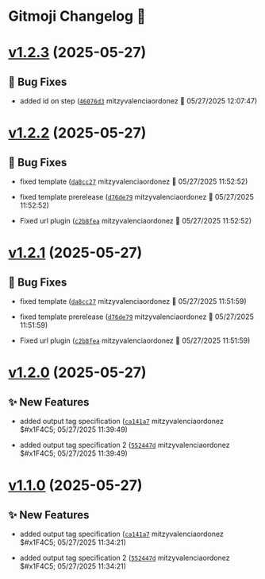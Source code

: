 # Gitmoji Changelog  🎈

# [v1.2.3](https://github.com/MitVo/gha-sr-java-maven/compare/1.2.2...1.2.3) (2025-05-27)

## 🐛 Bug Fixes
-  added id on step ([`46076d3`](https://github.com/MitVo/gha-sr-java-maven/commits/46076d3)  mitzyvalenciaordonez &#x1F4C5; 05/27/2025 12:07:47)

# [v1.2.2](https://github.com/MitVo/gha-sr-java-maven/compare/1.2.1...1.2.2) (2025-05-27)

## 🐛 Bug Fixes
-  fixed template ([`da8cc27`](https://github.com/MitVo/gha-sr-java-maven/commits/da8cc27)  mitzyvalenciaordonez &#x1F4C5; 05/27/2025 11:52:52)

-  fixed template prerelease ([`d76de79`](https://github.com/MitVo/gha-sr-java-maven/commits/d76de79)  mitzyvalenciaordonez &#x1F4C5; 05/27/2025 11:52:52)

-  Fixed url plugin ([`c2b8fea`](https://github.com/MitVo/gha-sr-java-maven/commits/c2b8fea)  mitzyvalenciaordonez &#x1F4C5; 05/27/2025 11:52:52)

# [v1.2.1](https://github.com/MitVo/gha-sr-java-maven/compare/1.2.0...1.2.1) (2025-05-27)

## 🐛 Bug Fixes
-  fixed template ([`da8cc27`](https://github.com/MitVo/gha-sr-java-maven/commits/da8cc27)  mitzyvalenciaordonez &#x1F4C5; 05/27/2025 11:51:59)

-  fixed template prerelease ([`d76de79`](https://github.com/MitVo/gha-sr-java-maven/commits/d76de79)  mitzyvalenciaordonez &#x1F4C5; 05/27/2025 11:51:59)

-  Fixed url plugin ([`c2b8fea`](https://github.com/MitVo/gha-sr-java-maven/commits/c2b8fea)  mitzyvalenciaordonez &#x1F4C5; 05/27/2025 11:51:59)

# [v1.2.0](https://github.com/MitVo/gha-sr-java-maven/compare/1.1.0...1.2.0) (2025-05-27)

## ✨ New Features
-  added output tag specification ([`ca141a7`](https://github.com/MitVo/gha-sr-java-maven/commits/ca141a7)  mitzyvalenciaordonez $#x1F4C5; 05/27/2025 11:39:49)

-  added output tag specification 2 ([`552447d`](https://github.com/MitVo/gha-sr-java-maven/commits/552447d)  mitzyvalenciaordonez $#x1F4C5; 05/27/2025 11:39:49)

# [v1.1.0](https://github.com/MitVo/gha-sr-java-maven/compare/1.0.0...1.1.0) (2025-05-27)

## ✨ New Features
-  added output tag specification ([`ca141a7`](https://github.com/MitVo/gha-sr-java-maven/commits/ca141a7)  mitzyvalenciaordonez $#x1F4C5; 05/27/2025 11:34:21)

-  added output tag specification 2 ([`552447d`](https://github.com/MitVo/gha-sr-java-maven/commits/552447d)  mitzyvalenciaordonez $#x1F4C5; 05/27/2025 11:34:21)
